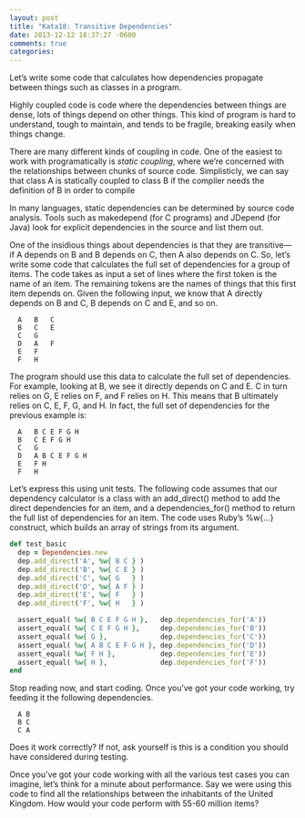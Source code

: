 ```yaml
---
layout: post
title: "Kata18: Transitive Dependencies"
date: 2013-12-12 18:37:27 -0600
comments: true
categories: 
---
```


Let’s write some code that calculates how dependencies propagate
between things such as classes in a program.

<!-- more -->

Highly coupled code is code where the dependencies between things are
dense, lots of things depend on other things. This kind of program is
hard to understand, tough to maintain, and tends to be fragile,
breaking easily when things change.

There are many different kinds of coupling in code. One of the easiest
to work with programatically is _static coupling_, where we’re
concerned with the relationships between chunks of source
code. Simplisticly, we can say that class A is statically coupled to
class B if the compiler needs the definition of B in order to compile

In many languages, static dependencies can be determined by source
code analysis. Tools such as makedepend (for C programs) and JDepend
(for Java) look for explicit dependencies in the source and list them
out.

One of the insidious things about dependencies is that they are
transitive—if A depends on B and B depends on C, then A also depends
on C. So, let’s write some code that calculates the full set of
dependencies for a group of items. The code takes as input a set of
lines where the first token is the name of an item. The remaining
tokens are the names of things that this first item depends on. Given
the following input, we know that A directly depends on B and C, B
depends on C and E, and so on.

```
  A   B   C
  B   C   E
  C   G
  D   A   F
  E   F
  F   H
```

The program should use this data to calculate the full set of
dependencies. For example, looking at B, we see it directly depends on
C and E. C in turn relies on G, E relies on F, and F relies on H. This
means that B ultimately relies on C, E, F, G, and H. In fact, the full
set of dependencies for the previous example is:

```
  A   B C E F G H
  B   C E F G H
  C   G
  D   A B C E F G H
  E   F H
  F   H
```

Let’s express this using unit tests. The following code assumes that
our dependency calculator is a class with an add_direct() method to
add the direct dependencies for an item, and a dependencies_for()
method to return the full list of dependencies for an item. The code
uses Ruby’s %w{…} construct, which builds an array of strings from its
argument.

``` ruby
def test_basic
  dep = Dependencies.new
  dep.add_direct('A', %w{ B C } )
  dep.add_direct('B', %w{ C E } )
  dep.add_direct('C', %w{ G   } )
  dep.add_direct('D', %w{ A F } )
  dep.add_direct('E', %w{ F   } )
  dep.add_direct('F', %w{ H   } )

  assert_equal( %w{ B C E F G H },   dep.dependencies_for('A'))
  assert_equal( %w{ C E F G H },     dep.dependencies_for('B'))
  assert_equal( %w{ G },             dep.dependencies_for('C'))
  assert_equal( %w{ A B C E F G H }, dep.dependencies_for('D'))
  assert_equal( %w{ F H },           dep.dependencies_for('E'))
  assert_equal( %w{ H },             dep.dependencies_for('F'))
end
```

Stop reading now, and start coding. Once you’ve got your code working,
try feeding it the following dependencies.

```
  A B
  B C
  C A
```

Does it work correctly? If not, ask yourself is this is a condition
you should have considered during testing.

Once you’ve got your code working with all the various test cases you
can imagine, let’s think for a minute about performance. Say we were
using this code to find all the relationships between the inhabitants
of the United Kingdom. How would your code perform with 55-60 million
items?
